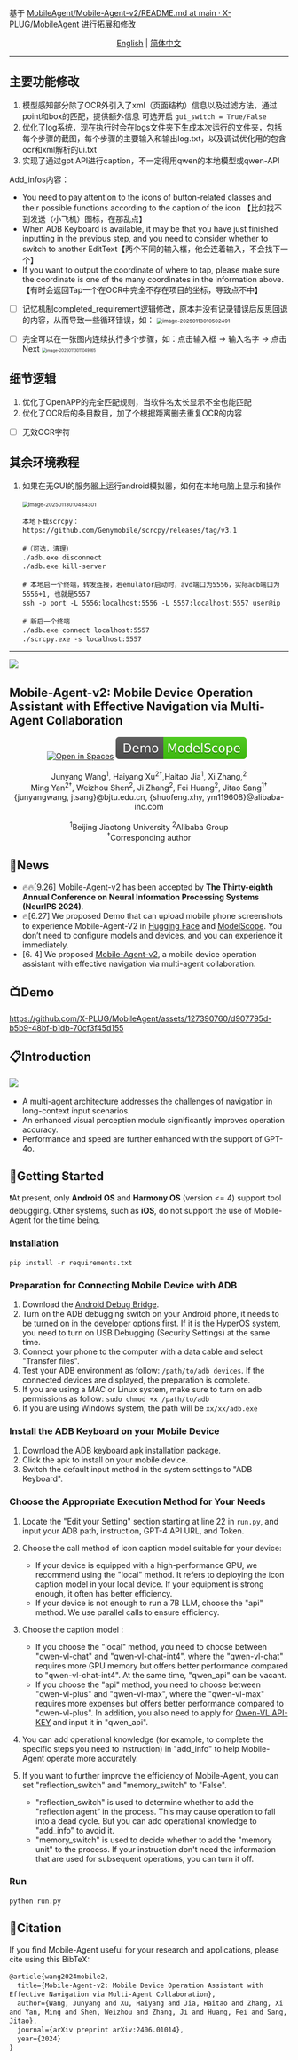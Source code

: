 基于 [MobileAgent/Mobile-Agent-v2/README.md at main · X-PLUG/MobileAgent](https://github.com/X-PLUG/MobileAgent/blob/main/Mobile-Agent-v2/README.md) 进行拓展和修改

<div align="center">
<a href="README.md">English</a> | <a href="README_zh.md">简体中文</a>
<hr>
</div>

## 主要功能修改

1. 模型感知部分除了OCR外引入了xml（页面结构）信息以及过滤方法，通过point和box的匹配，提供额外信息
   可选开启 `gui_switch = True/False`
2. 优化了log系统，现在执行时会在logs文件夹下生成本次运行的文件夹，包括每个步骤的截图，每个步骤的主要输入和输出log.txt，以及调试优化用的包含ocr和xml解析的ui.txt
3. 实现了通过gpt API进行caption，不一定得用qwen的本地模型或qwen-API



Add_infos内容：

- You need to pay attention to the icons of button-related classes and their possible functions according to the caption of the icon 【比如找不到发送（小飞机）图标，在那乱点】
- When ADB Keyboard is available, it may be that you have just finished inputting in the previous step, and you need to consider whether to switch to another EditText【两个不同的输入框，他会连着输入，不会找下一个】
- If you want to output the coordinate of where to tap, please make sure the coordinate is one of the many coordinates in the information above.【有时会返回Tap一个在OCR中完全不存在项目的坐标，导致点不中】

- [ ] 记忆机制completed_requirement逻辑修改，原本并没有记录错误后反思回退的内容，从而导致一些循环错误，如：
  <img src="https://cdn.jsdelivr.net/gh/Darren-greenhand/Darren-greenhand-image@main/img/202501130105051.png" alt="image-20250113010502491" style="zoom: 67%;" />

- [ ] 完全可以在一张图内连续执行多个步骤，如：点击输入框 -> 输入名字 -> 点击Next
  <img src="D:\Pictures\Typora\image-20250113011049165.png" alt="image-20250113011049165" style="zoom:50%;" />

## 细节逻辑

1. 优化了OpenAPP的完全匹配规则，当软件名太长显示不全也能匹配
2. 优化了OCR后的条目数目，加了个根据距离删去重复OCR的内容



- [ ] 无效OCR字符

## 其余环境教程

1. 如果在无GUI的服务器上运行android模拟器，如何在本地电脑上显示和操作

   <img src="https://cdn.jsdelivr.net/gh/Darren-greenhand/Darren-greenhand-image@main/img/202501130105052.png" alt="image-20250113010434301" style="zoom:67%;" />

   ```shell
   本地下载scrcpy：https://github.com/Genymobile/scrcpy/releases/tag/v3.1
   
   #（可选，清理） 
   ./adb.exe disconnect 
   ./adb.exe kill-server
   
   # 本地启一个终端，转发连接，若emulator启动时，avd端口为5556，实际adb端口为5556+1, 也就是5557
   ssh -p port -L 5556:localhost:5556 -L 5557:localhost:5557 user@ip
   
   # 新启一个终端
   ./adb.exe connect localhost:5557 
   ./scrcpy.exe -s localhost:5557
   ```

   

---

![](https://cdn.jsdelivr.net/gh/Darren-greenhand/Darren-greenhand-image@main/img/202501130105050.png)

## Mobile-Agent-v2: Mobile Device Operation Assistant with Effective Navigation via Multi-Agent Collaboration

<div align="center">
	<a href="https://huggingface.co/spaces/junyangwang0410/Mobile-Agent"><img src="https://huggingface.co/datasets/huggingface/badges/raw/main/open-in-hf-spaces-sm-dark.svg" alt="Open in Spaces"></a>
	<a href="https://modelscope.cn/studios/wangjunyang/Mobile-Agent-v2"><img src="assets/Demo-ModelScope-brightgreen.svg" alt="Demo ModelScope"></a>
  <a href="https://arxiv.org/abs/2406.01014 "><img src="https://img.shields.io/badge/Arxiv-2406.01014-b31b1b.svg?logo=arXiv" alt=""></a>
  <a href="https://huggingface.co/papers/2406.01014"><img src="https://img.shields.io/badge/🤗-Paper%20In%20HF-red.svg" alt=""></a>
</div>
<br>
<div align="center">
Junyang Wang<sup>1</sup>, Haiyang Xu<sup>2†</sup>,Haitao Jia<sup>1</sup>, Xi Zhang,<sup>2</sup>
</div>
<div align="center">
Ming Yan<sup>2†</sup>, Weizhou Shen<sup>2</sup>, Ji Zhang<sup>2</sup>, Fei Huang<sup>2</sup>, Jitao Sang<sup>1†</sup>
</div>
<div align="center">
{junyangwang, jtsang}@bjtu.edu.cn, {shuofeng.xhy, ym119608}@alibaba-inc.com
</div>
<br>
<div align="center">
<sup>1</sup>Beijing Jiaotong University    <sup>2</sup>Alibaba Group
</div>
<div align="center">
<sup>†</sup>Corresponding author
</div>


<!--
English | [简体中文](README_zh.md)

<hr>
-->

## 📢News
* 🔥🔥[9.26] Mobile-Agent-v2 has been accepted by **The Thirty-eighth Annual Conference on Neural Information Processing Systems (NeurIPS 2024)**.
* 🔥[6.27] We proposed Demo that can upload mobile phone screenshots to experience Mobile-Agent-V2 in [Hugging Face](https://huggingface.co/spaces/junyangwang0410/Mobile-Agent) and [ModelScope](https://modelscope.cn/studios/wangjunyang/Mobile-Agent-v2). You don’t need to configure models and devices, and you can experience it immediately.
* [6. 4] We proposed [Mobile-Agent-v2](https://arxiv.org/abs/2406.01014), a mobile device operation assistant with effective navigation via multi-agent collaboration.

## 📺Demo
https://github.com/X-PLUG/MobileAgent/assets/127390760/d907795d-b5b9-48bf-b1db-70cf3f45d155

## 📋Introduction

![](https://cdn.jsdelivr.net/gh/Darren-greenhand/Darren-greenhand-image@main/img/202501130105053.jpg)
* A multi-agent architecture addresses the challenges of navigation in long-context input scenarios.
* An enhanced visual perception module significantly improves operation accuracy.
* Performance and speed are further enhanced with the support of GPT-4o.

## 🔧Getting Started

❗At present, only **Android OS** and **Harmony OS** (version <= 4) support tool debugging. Other systems, such as **iOS**, do not support the use of Mobile-Agent for the time being.

### Installation
```
pip install -r requirements.txt
```

### Preparation for Connecting Mobile Device with ADB

1. Download the [Android Debug Bridge](https://developer.android.com/tools/releases/platform-tools?hl=en).
2. Turn on the ADB debugging switch on your Android phone, it needs to be turned on in the developer options first. If it is the HyperOS system, you need to turn on USB Debugging (Security Settings) at the same time.
3. Connect your phone to the computer with a data cable and select "Transfer files".
4. Test your ADB environment as follow: ```/path/to/adb devices```. If the connected devices are displayed, the preparation is complete.
5. If you are using a MAC or Linux system, make sure to turn on adb permissions as follow: ```sudo chmod +x /path/to/adb```
6. If you are using Windows system, the path will be ```xx/xx/adb.exe```

### Install the ADB Keyboard on your Mobile Device
1. Download the ADB keyboard [apk](https://github.com/senzhk/adbkeyboard/blob/master/adbkeyboard.apk) installation package.
2. Click the apk to install on your mobile device.
3. Switch the default input method in the system settings to "ADB Keyboard".

### Choose the Appropriate Execution Method for Your Needs

1. Locate the "Edit your Setting" section starting at line 22 in ```run.py```, and input your ADB path, instruction, GPT-4 API URL, and Token.

2. Choose the call method of icon caption model suitable for your device:
	-  If your device is equipped with a high-performance GPU, we recommend using the "local" method. It refers to deploying the icon caption model in your local device. If your equipment is strong enough, it often has better efficiency.
	-  If your device is not enough to run a 7B LLM, choose the "api" method. We use parallel calls to ensure efficiency.

3. Choose the caption model :
	- If you choose the "local" method, you need to choose between "qwen-vl-chat" and "qwen-vl-chat-int4", where the "qwen-vl-chat" requires more GPU memory but offers better performance compared to "qwen-vl-chat-int4". At the same time, "qwen_api" can be vacant.
	- If you choose the "api" method, you need to choose between "qwen-vl-plus" and "qwen-vl-max", where the "qwen-vl-max" requires more expenses but offers better performance compared to "qwen-vl-plus". In addition, you also need to apply for [Qwen-VL API-KEY](https://help.aliyun.com/document_detail/2712195.html?spm=a2c4g.2712569.0.0.5d9e730aymB3jH) and input it in "qwen_api".

4. You can add operational knowledge (for example, to complete the specific steps you need to instruction) in "add_info" to help Mobile-Agent operate more accurately.

5. If you want to further improve the efficiency of Mobile-Agent, you can set "reflection_switch" and "memory_switch" to "False".
	- "reflection_switch" is used to determine whether to add the "reflection agent“ in the process. This may cause operation to fall into a dead cycle. But you can add operational knowledge to "add_info" to avoid it.
	- "memory_switch" is used to decide whether to add the "memory unit" to the process. If your instruction don't need the information that are used for subsequent operations, you can turn it off.

### Run
```
python run.py
```

## 📑Citation

If you find Mobile-Agent useful for your research and applications, please cite using this BibTeX:
```
@article{wang2024mobile2,
  title={Mobile-Agent-v2: Mobile Device Operation Assistant with Effective Navigation via Multi-Agent Collaboration},
  author={Wang, Junyang and Xu, Haiyang and Jia, Haitao and Zhang, Xi and Yan, Ming and Shen, Weizhou and Zhang, Ji and Huang, Fei and Sang, Jitao},
  journal={arXiv preprint arXiv:2406.01014},
  year={2024}
}
```
